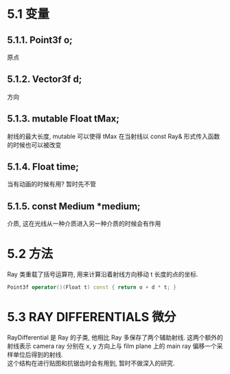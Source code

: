 # 5.1 变量
## 5.1.1. Point3f o;
原点
## 5.1.2. Vector3f d;
方向
## 5.1.3. mutable Float tMax;
射线的最大长度, mutable 可以使得 tMax 在当射线以 const Ray& 形式传入函数的时候也可以被改变
## 5.1.4. Float time;
当有动画的时候有用? 暂时先不管
## 5.1.5. const Medium *medium;
介质, 这在光线从一种介质进入另一种介质的时候会有作用

# 5.2 方法
Ray 类重载了括号运算符, 用来计算沿着射线方向移动 t 长度的点的坐标.
```c++
Point3f operator()(Float t) const { return o + d * t; }
```

# 5.3 RAY DIFFERENTIALS 微分
RayDifferential 是 Ray 的子类, 他相比 Ray 多保存了两个辅助射线. 这两个额外的射线表示 camera ray 分别在 x, y 方向上与 film plane 上的 main ray 偏移一个采样单位后得到的射线.\
这个结构在进行贴图和抗锯齿时会有用到, 暂时不做深入的研究.